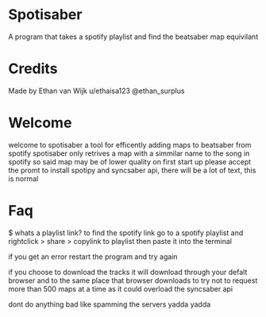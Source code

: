 # Spotisaber
A program that takes a spotify playlist and find the beatsaber map equivilant 

# Credits
Made by Ethan van Wijk
u/ethaisa123
@ethan_surplus

# Welcome
welcome to spotisaber a tool for efficently adding maps to beatsaber from spotify
spotisaber only retrives a map with a simmilar name to the song in spotify so said map may be of lower quality
on first start up please accept the promt to install spotipy and syncsaber api, there will be a lot of text, this is normal

# Faq
$ whats a playlist link?
to find the spotify link go to a spotify playlist and rightclick > share > copylink to playlist
then paste it into the terminal


if you get an error restart the program and try again

if you choose to download the tracks it will download through your defalt browser and to the same place that browser downloads to
try not to request more than 500 maps at a time as it could overload the syncsaber api

dont do anything bad like spamming the servers yadda yadda
